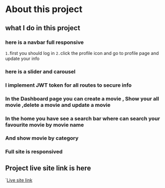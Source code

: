 # About this project
## what I do in this project 

###  here is a navbar full responsive
`1.`first you should log in 
`2.`click the profile icon and go to profile page and update your info
### here is a slider and carousel 
### I implement JWT token for all routes to secure info
### In the Dashboard page you can create a movie , Show your all movie ,delete a movie and update a movie 

### In the home you have see a search bar where can search your favourite movie by movie name 

### And show movie by category

### Full site is responsived


## Project live site link is here

`[Live site link](https://cine-flix-11c64.web.app/)

